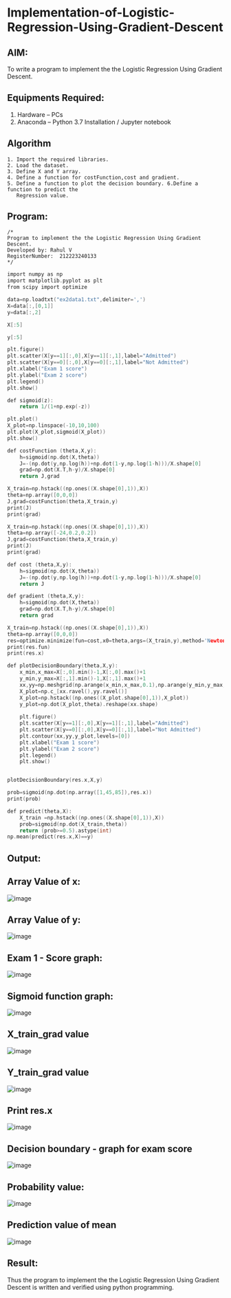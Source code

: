 # Implementation-of-Logistic-Regression-Using-Gradient-Descent

## AIM:
To write a program to implement the the Logistic Regression Using Gradient Descent.

## Equipments Required:
1. Hardware – PCs
2. Anaconda – Python 3.7 Installation / Jupyter notebook

## Algorithm
```
1. Import the required libraries.
2. Load the dataset.
3. Define X and Y array.
4. Define a function for costFunction,cost and gradient.
5. Define a function to plot the decision boundary. 6.Define a function to predict the 
   Regression value.
```

## Program:
```
/*
Program to implement the the Logistic Regression Using Gradient Descent.
Developed by: Rahul V
RegisterNumber:  212223240133
*/
```
```C
import numpy as np
import matplotlib.pyplot as plt
from scipy import optimize

data=np.loadtxt("ex2data1.txt",delimiter=',')
X=data[:,[0,1]]
y=data[:,2]

X[:5]

y[:5]

plt.figure()
plt.scatter(X[y==1][:,0],X[y==1][:,1],label="Admitted")
plt.scatter(X[y==0][:,0],X[y==0][:,1],label="Not Admitted")
plt.xlabel("Exam 1 score")
plt.ylabel("Exam 2 score")
plt.legend()
plt.show()

def sigmoid(z):
    return 1/(1+np.exp(-z))

plt.plot()
X_plot=np.linspace(-10,10,100)
plt.plot(X_plot,sigmoid(X_plot))
plt.show()

def costFunction (theta,X,y):
    h=sigmoid(np.dot(X,theta))
    J=-(np.dot(y,np.log(h))+np.dot(1-y,np.log(1-h)))/X.shape[0]
    grad=np.dot(X.T,h-y)/X.shape[0]
    return J,grad

X_train=np.hstack((np.ones((X.shape[0],1)),X))
theta=np.array([0,0,0])
J,grad=costFunction(theta,X_train,y)
print(J)
print(grad)

X_train=np.hstack((np.ones((X.shape[0],1)),X))
theta=np.array([-24,0.2,0.2])
J,grad=costFunction(theta,X_train,y)
print(J)
print(grad)

def cost (theta,X,y):
    h=sigmoid(np.dot(X,theta))
    J=-(np.dot(y,np.log(h))+np.dot(1-y,np.log(1-h)))/X.shape[0]
    return J

def gradient (theta,X,y):
    h=sigmoid(np.dot(X,theta))
    grad=np.dot(X.T,h-y)/X.shape[0]
    return grad

X_train=np.hstack((np.ones((X.shape[0],1)),X))
theta=np.array([0,0,0])
res=optimize.minimize(fun=cost,x0=theta,args=(X_train,y),method='Newton-CG',jac=gradient)
print(res.fun)
print(res.x)

def plotDecisionBoundary(theta,X,y):
    x_min,x_max=X[:,0].min()-1,X[:,0].max()+1
    y_min,y_max=X[:,1].min()-1,X[:,1].max()+1
    xx,yy=np.meshgrid(np.arange(x_min,x_max,0.1),np.arange(y_min,y_max,0.1))
    X_plot=np.c_[xx.ravel(),yy.ravel()]
    X_plot=np.hstack((np.ones((X_plot.shape[0],1)),X_plot))
    y_plot=np.dot(X_plot,theta).reshape(xx.shape)
    
    plt.figure()
    plt.scatter(X[y==1][:,0],X[y==1][:,1],label="Admitted")
    plt.scatter(X[y==0][:,0],X[y==0][:,1],label="Not Admitted")
    plt.contour(xx,yy,y_plot,levels=[0])
    plt.xlabel("Exam 1 score")
    plt.ylabel("Exam 2 score")
    plt.legend()
    plt.show()


plotDecisionBoundary(res.x,X,y)

prob=sigmoid(np.dot(np.array([1,45,85]),res.x))
print(prob)

def predict(theta,X):
    X_train =np.hstack((np.ones((X.shape[0],1)),X))
    prob=sigmoid(np.dot(X_train,theta))
    return (prob>=0.5).astype(int)
np.mean(predict(res.x,X)==y)
```

## Output:
## Array Value of x:
![image](https://github.com/rakshithaprakashkumar11/-Implementation-of-Logistic-Regression-Using-Gradient-Descent/assets/150994181/568d375a-5c86-452c-8d04-64478d0a9b55)
## Array Value of y:
![image](https://github.com/rakshithaprakashkumar11/-Implementation-of-Logistic-Regression-Using-Gradient-Descent/assets/150994181/78802893-6ba6-4e11-b26c-e41286082de8)
## Exam 1 - Score graph:
![image](https://github.com/rakshithaprakashkumar11/-Implementation-of-Logistic-Regression-Using-Gradient-Descent/assets/150994181/719ea21e-fa9b-4870-a117-10148dc4e8af)
## Sigmoid function graph:
![image](https://github.com/rakshithaprakashkumar11/-Implementation-of-Logistic-Regression-Using-Gradient-Descent/assets/150994181/cd29378d-ce2e-4f16-982b-462d0918e1ca)
## X_train_grad value
![image](https://github.com/rakshithaprakashkumar11/-Implementation-of-Logistic-Regression-Using-Gradient-Descent/assets/150994181/67db93b6-a0d3-4648-994a-a9472c16ac3e)
## Y_train_grad value
![image](https://github.com/rakshithaprakashkumar11/-Implementation-of-Logistic-Regression-Using-Gradient-Descent/assets/150994181/49890060-4244-428c-897f-7ced09888055)
## Print res.x
![image](https://github.com/rakshithaprakashkumar11/-Implementation-of-Logistic-Regression-Using-Gradient-Descent/assets/150994181/6b006a88-d712-499b-a3e6-a2ce6657a9c8)
## Decision boundary - graph for exam score
![image](https://github.com/rakshithaprakashkumar11/-Implementation-of-Logistic-Regression-Using-Gradient-Descent/assets/150994181/37eb36f7-56e5-480a-b710-9bf1f12e478a)
## Probability value:
![image](https://github.com/rakshithaprakashkumar11/-Implementation-of-Logistic-Regression-Using-Gradient-Descent/assets/150994181/f51140a0-2a6a-4628-b53f-3ce5215da444)
## Prediction value of mean
![image](https://github.com/rakshithaprakashkumar11/-Implementation-of-Logistic-Regression-Using-Gradient-Descent/assets/150994181/856ba580-e232-482a-9ba6-055e452cde58)












## Result:
Thus the program to implement the the Logistic Regression Using Gradient Descent is written and verified using python programming.

